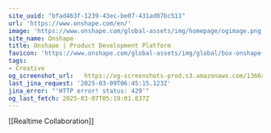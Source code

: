 ```yaml
---
site_uuid: "bfad463f-1239-43ec-be07-431ad87bc511"
url: 'https://www.onshape.com/en/'
image: 'https://www.onshape.com/global-assets/img/homepage/ogimage.png'
site_name: Onshape
title: Onshape | Product Development Platform
favicon: 'https://www.onshape.com/global-assets/img/global/box-onshape-favicon-321x.png'
tags:
- Creative
og_screenshot_url:   https://og-screenshots-prod.s3.amazonaws.com/1366x768/80/false/174c2efd3172addd12b053cb82654699cacee5b5d7919f9f36c48b74f2a8f147.jpeg
last_jina_request: '2025-03-09T06:45:15.123Z'
jina_error: "'HTTP error! status: 429'"
og_last_fetch: 2025-03-07T05:19:01.837Z
---
```


[[Realtime Collaboration]]

